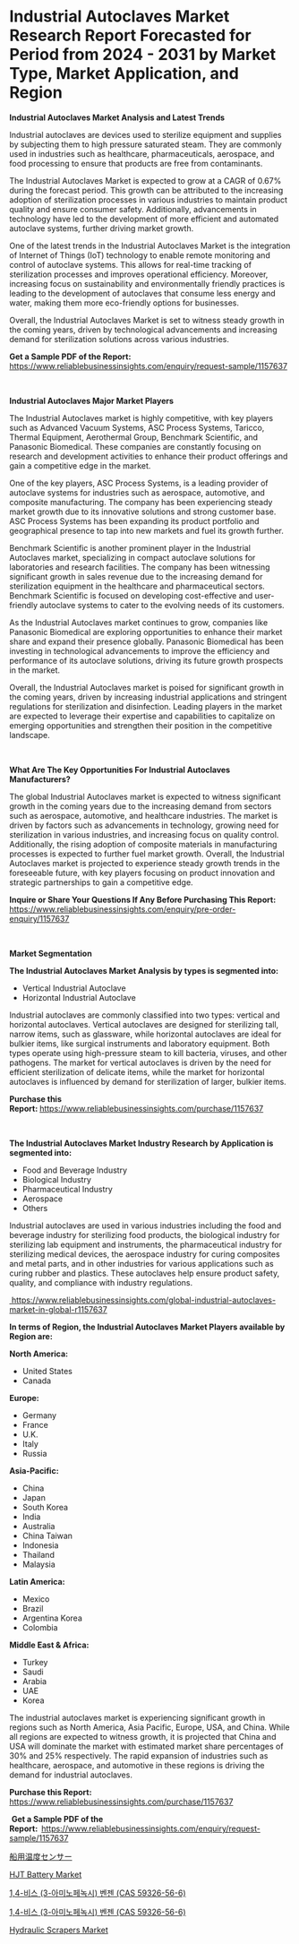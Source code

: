 <p><h1>Industrial Autoclaves Market Research Report Forecasted for Period from 2024 -  2031 by Market Type, Market Application, and Region</h1></p><p><strong>Industrial Autoclaves Market Analysis and Latest Trends</strong></p>
<p><p>Industrial autoclaves are devices used to sterilize equipment and supplies by subjecting them to high pressure saturated steam. They are commonly used in industries such as healthcare, pharmaceuticals, aerospace, and food processing to ensure that products are free from contaminants.</p><p>The Industrial Autoclaves Market is expected to grow at a CAGR of 0.67% during the forecast period. This growth can be attributed to the increasing adoption of sterilization processes in various industries to maintain product quality and ensure consumer safety. Additionally, advancements in technology have led to the development of more efficient and automated autoclave systems, further driving market growth.</p><p>One of the latest trends in the Industrial Autoclaves Market is the integration of Internet of Things (IoT) technology to enable remote monitoring and control of autoclave systems. This allows for real-time tracking of sterilization processes and improves operational efficiency. Moreover, increasing focus on sustainability and environmentally friendly practices is leading to the development of autoclaves that consume less energy and water, making them more eco-friendly options for businesses.</p><p>Overall, the Industrial Autoclaves Market is set to witness steady growth in the coming years, driven by technological advancements and increasing demand for sterilization solutions across various industries.</p></p>
<p><strong>Get a Sample PDF of the Report:&nbsp;</strong> <a href="https://www.reliablebusinessinsights.com/enquiry/request-sample/1157637">https://www.reliablebusinessinsights.com/enquiry/request-sample/1157637</a></p>
<p>&nbsp;</p>
<p><strong>Industrial Autoclaves Major Market Players</strong></p>
<p><p>The Industrial Autoclaves market is highly competitive, with key players such as Advanced Vacuum Systems, ASC Process Systems, Taricco, Thermal Equipment, Aerothermal Group, Benchmark Scientific, and Panasonic Biomedical. These companies are constantly focusing on research and development activities to enhance their product offerings and gain a competitive edge in the market.</p><p>One of the key players, ASC Process Systems, is a leading provider of autoclave systems for industries such as aerospace, automotive, and composite manufacturing. The company has been experiencing steady market growth due to its innovative solutions and strong customer base. ASC Process Systems has been expanding its product portfolio and geographical presence to tap into new markets and fuel its growth further.</p><p>Benchmark Scientific is another prominent player in the Industrial Autoclaves market, specializing in compact autoclave solutions for laboratories and research facilities. The company has been witnessing significant growth in sales revenue due to the increasing demand for sterilization equipment in the healthcare and pharmaceutical sectors. Benchmark Scientific is focused on developing cost-effective and user-friendly autoclave systems to cater to the evolving needs of its customers.</p><p>As the Industrial Autoclaves market continues to grow, companies like Panasonic Biomedical are exploring opportunities to enhance their market share and expand their presence globally. Panasonic Biomedical has been investing in technological advancements to improve the efficiency and performance of its autoclave solutions, driving its future growth prospects in the market.</p><p>Overall, the Industrial Autoclaves market is poised for significant growth in the coming years, driven by increasing industrial applications and stringent regulations for sterilization and disinfection. Leading players in the market are expected to leverage their expertise and capabilities to capitalize on emerging opportunities and strengthen their position in the competitive landscape.</p></p>
<p>&nbsp;</p>
<p><strong>What Are The Key Opportunities For Industrial Autoclaves Manufacturers?</strong></p>
<p><p>The global Industrial Autoclaves market is expected to witness significant growth in the coming years due to the increasing demand from sectors such as aerospace, automotive, and healthcare industries. The market is driven by factors such as advancements in technology, growing need for sterilization in various industries, and increasing focus on quality control. Additionally, the rising adoption of composite materials in manufacturing processes is expected to further fuel market growth. Overall, the Industrial Autoclaves market is projected to experience steady growth trends in the foreseeable future, with key players focusing on product innovation and strategic partnerships to gain a competitive edge.</p></p>
<p><strong>Inquire or Share Your Questions If Any Before Purchasing This Report:</strong> <a href="https://www.reliablebusinessinsights.com/enquiry/pre-order-enquiry/1157637">https://www.reliablebusinessinsights.com/enquiry/pre-order-enquiry/1157637</a></p>
<p>&nbsp;</p>
<p><strong>Market Segmentation</strong></p>
<p><strong>The Industrial Autoclaves Market Analysis by types is segmented into:</strong></p>
<p><ul><li>Vertical Industrial Autoclave</li><li>Horizontal Industrial Autoclave</li></ul></p>
<p><p>Industrial autoclaves are commonly classified into two types: vertical and horizontal autoclaves. Vertical autoclaves are designed for sterilizing tall, narrow items, such as glassware, while horizontal autoclaves are ideal for bulkier items, like surgical instruments and laboratory equipment. Both types operate using high-pressure steam to kill bacteria, viruses, and other pathogens. The market for vertical autoclaves is driven by the need for efficient sterilization of delicate items, while the market for horizontal autoclaves is influenced by demand for sterilization of larger, bulkier items.</p></p>
<p><strong>Purchase this Report:&nbsp;</strong><a href="https://www.reliablebusinessinsights.com/purchase/1157637">https://www.reliablebusinessinsights.com/purchase/1157637</a></p>
<p>&nbsp;</p>
<p><strong>The Industrial Autoclaves Market Industry Research by Application is segmented into:</strong></p>
<p><ul><li>Food and Beverage Industry</li><li>Biological Industry</li><li>Pharmaceutical Industry</li><li>Aerospace</li><li>Others</li></ul></p>
<p><p>Industrial autoclaves are used in various industries including the food and beverage industry for sterilizing food products, the biological industry for sterilizing lab equipment and instruments, the pharmaceutical industry for sterilizing medical devices, the aerospace industry for curing composites and metal parts, and in other industries for various applications such as curing rubber and plastics. These autoclaves help ensure product safety, quality, and compliance with industry regulations.</p></p>
<p><a href="https://www.reliablebusinessinsights.com/global-industrial-autoclaves-market-in-global-r1157637">&nbsp;https://www.reliablebusinessinsights.com/global-industrial-autoclaves-market-in-global-r1157637</a></p>
<p><strong>In terms of Region, the Industrial Autoclaves Market Players available by Region are:</strong></p>
<p>
    <p> <strong> North America: </strong>
        <ul>
            <li>United States</li>
            <li>Canada</li>
        </ul>
        </p> 
    <p> <strong> Europe: </strong>
        <ul>
            <li>Germany</li>
            <li>France</li>
            <li>U.K.</li>
            <li>Italy</li>
            <li>Russia</li>
        </ul>
        </p> 
    <p> <strong> Asia-Pacific: </strong>
        <ul>
            <li>China</li>
            <li>Japan</li>
            <li>South Korea</li>
            <li>India</li>
            <li>Australia</li>
            <li>China Taiwan</li>
            <li>Indonesia</li>
            <li>Thailand</li>
            <li>Malaysia</li>
        </ul>
        </p> 
    <p> <strong> Latin America: </strong>
        <ul>
            <li>Mexico</li>
            <li>Brazil</li>
            <li>Argentina Korea</li>
            <li>Colombia</li>
        </ul>
        </p> 
    <p> <strong> Middle East & Africa: </strong>
        <ul>
            <li>Turkey</li>
            <li>Saudi</li>
            <li>Arabia</li>
            <li>UAE</li>
            <li>Korea</li>
        </ul>
    </p>
    </p>
<p><p>The industrial autoclaves market is experiencing significant growth in regions such as North America, Asia Pacific, Europe, USA, and China. While all regions are expected to witness growth, it is projected that China and USA will dominate the market with estimated market share percentages of 30% and 25% respectively. The rapid expansion of industries such as healthcare, aerospace, and automotive in these regions is driving the demand for industrial autoclaves.</p></p>
<p><strong>Purchase this Report: </strong><a href="https://www.reliablebusinessinsights.com/purchase/1157637">https://www.reliablebusinessinsights.com/purchase/1157637</a></p>
<p>&nbsp;<strong>Get a Sample PDF of the Report:&nbsp;&nbsp;</strong><a href="https://www.reliablebusinessinsights.com/enquiry/request-sample/1157637">https://www.reliablebusinessinsights.com/enquiry/request-sample/1157637</a></p>
<p><strong></strong></p>
<p><p><a href="https://github.com/FredaJerde/Market-Research-Report-List-1/blob/main/3833513152271.md">船用温度センサー</a></p><p><a href="https://github.com/julyju69/Market-Research-Report-List-4/blob/main/hjt-battery-market.md">HJT Battery Market</a></p><p><a href="https://github.com/vanessagrant665567/Market-Research-Report-List-1/blob/main/1803227162215.md">1,4-비스 (3-아미노페녹시) 벤젠 (CAS 59326-56-6)</a></p><p><a href="https://github.com/raap8632/Market-Research-Report-List-2/blob/main/5394344162214.md">1,4-비스 (3-아미노페녹시) 벤젠 (CAS 59326-56-6)</a></p><p><a href="https://issuu.com/reportprime-2/docs/hydraulic-scrapers-market-size-2030.pptx">Hydraulic Scrapers Market</a></p></p>